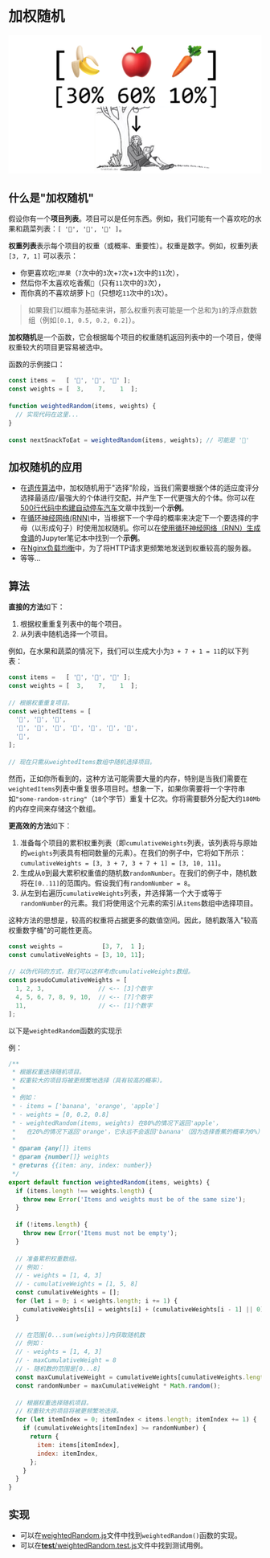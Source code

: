 # 加权随机

![Weighted Random](images/cover.png)

## 什么是"加权随机"

假设你有一个**项目列表**。项目可以是任何东西。例如，我们可能有一个喜欢吃的水果和蔬菜列表：`[ '🍌', '🍎', '🥕' ]`。

**权重列表**表示每个项目的权重（或概率、重要性）。权重是数字。例如，权重列表 `[3, 7, 1]` 可以表示：

- 你更喜欢吃`🍎苹果`（`7`次中的`3`次+`7`次+`1`次中的`11`次），
- 然后你不太喜欢吃香蕉`🍌`（只有`11`次中的`3`次），
- 而你真的不喜欢胡萝卜`🥕`（只想吃`11`次中的`1`次）。

> 如果我们以概率为基础来讲，那么权重列表可能是一个总和为`1`的浮点数数组（例如`[0.1, 0.5, 0.2, 0.2]`）。

**加权随机**是一个函数，它会根据每个项目的权重随机返回列表中的一个项目，使得权重较大的项目更容易被选中。

函数的示例接口：

```javascript
const items =   [ '🍌', '🍎', '🥕' ];
const weights = [  3,    7,    1  ];

function weightedRandom(items, weights) {
  // 实现代码在这里...
}

const nextSnackToEat = weightedRandom(items, weights); // 可能是 '🍎'
```

## 加权随机的应用

- 在[遗传算法](https://en.wikipedia.org/wiki/Genetic_algorithm)中，加权随机用于"选择"阶段，当我们需要根据个体的适应度评分选择最适应/最强大的个体进行交配，并产生下一代更强大的个体。你可以在[500行代码中构建自动停车汽车](https://trekhleb.dev/blog/2021/self-parking-car-evolution/)文章中找到一个**示例**。
- 在[循环神经网络(RNN)](https://en.wikipedia.org/wiki/Recurrent_neural_network)中，当根据下一个字母的概率来决定下一个要选择的字母（以形成句子）时使用加权随机。你可以在[使用循环神经网络（RNN）生成食谱](https://nbviewer.org/github/trekhleb/machine-learning-experiments/blob/master/experiments/recipe_generation_rnn/recipe_generation_rnn.ipynb)的Jupyter笔记本中找到一个**示例**。
- 在[Nginx负载均衡](https://docs.nginx.com/nginx/admin-guide/load-balancer/http-load-balancer/)中，为了将HTTP请求更频繁地发送到权重较高的服务器。
- 等等...

## 算法

**直接的方法**如下：

1. 根据权重重复列表中的每个项目。
2. 从列表中随机选择一个项目。

例如，在水果和蔬菜的情况下，我们可以生成大小为`3 + 7 + 1 = 11`的以下列表：

```javascript
const items =   [ '🍌', '🍎', '🥕' ];
const weights = [  3,    7,    1  ];

// 根据权重重复项目。
const weightedItems = [
  '🍌', '🍌', '🍌',
  '🍎', '🍎', '🍎', '🍎', '🍎', '🍎', '🍎',
  '🥕',
];

// 现在只需从weightedItems数组中随机选择项目。
```

然而，正如你所看到的，这种方法可能需要大量的内存，特别是当我们需要在`weightedItems`列表中重复很多项目时。想象一下，如果你需要将一个字符串如`"some-random-string"`（`18`个字节）重复十亿次。你将需要额外分配大约`180Mb`的内存空间来存储这个数组。

**更高效的方法**如下：

1. 准备每个项目的累积权重列表（即`cumulativeWeights`列表，该列表将与原始的`weights`列表具有相同数量的元素）。在我们的例子中，它将如下所示：`cumulativeWeights = [3, 3 + 7, 3 + 7 + 1] = [3, 10, 11]`。
2. 生成从`0`到最大累积权重值的随机数`randomNumber`。在我们的例子中，随机数将在`[0..11]`的范围内。假设我们有`randomNumber = 8`。
3. 从左到右遍历`cumulativeWeights`列表，并选择第一个大于或等于`randomNumber`的元素。我们将使用这个元素的索引从`items`数组中选择项目。

这种方法的思想是，较高的权重将占据更多的数值空间。因此，随机数落入"较高权重数字桶"的可能性更高。

```javascript
const weights =           [3, 7,  1 ];
const cumulativeWeights = [3, 10, 11];

// 以伪代码的方式，我们可以这样考虑cumulativeWeights数组。
const pseudoCumulativeWeights = [
  1, 2, 3,               // <-- [3]个数字
  4, 5, 6, 7, 8, 9, 10,  // <-- [7]个数字
  11,                    // <-- [1]个数字
];
```

以下是`weightedRandom`函数的实现示

例：

```javascript
/**
 * 根据权重选择随机项目。
 * 权重较大的项目将被更频繁地选择（具有较高的概率）。
 *
 * 例如：
 * - items = ['banana', 'orange', 'apple']
 * - weights = [0, 0.2, 0.8]
 * - weightedRandom(items, weights) 在80%的情况下返回'apple'，
 *   在20%的情况下返回'orange'，它永远不会返回'banana'（因为选择香蕉的概率为0%）
 *
 * @param {any[]} items
 * @param {number[]} weights
 * @returns {{item: any, index: number}}
 */
export default function weightedRandom(items, weights) {
  if (items.length !== weights.length) {
    throw new Error('Items and weights must be of the same size');
  }

  if (!items.length) {
    throw new Error('Items must not be empty');
  }

  // 准备累积权重数组。
  // 例如：
  // - weights = [1, 4, 3]
  // - cumulativeWeights = [1, 5, 8]
  const cumulativeWeights = [];
  for (let i = 0; i < weights.length; i += 1) {
    cumulativeWeights[i] = weights[i] + (cumulativeWeights[i - 1] || 0);
  }

  // 在范围[0...sum(weights)]内获取随机数
  // 例如：
  // - weights = [1, 4, 3]
  // - maxCumulativeWeight = 8
  // - 随机数的范围是[0...8]
  const maxCumulativeWeight = cumulativeWeights[cumulativeWeights.length - 1];
  const randomNumber = maxCumulativeWeight * Math.random();

  // 根据权重选择随机项目。
  // 权重较大的项目将被更频繁地选择。
  for (let itemIndex = 0; itemIndex < items.length; itemIndex += 1) {
    if (cumulativeWeights[itemIndex] >= randomNumber) {
      return {
        item: items[itemIndex],
        index: itemIndex,
      };
    }
  }
}
```

## 实现

- 可以在[weightedRandom.js](weightedRandom.js)文件中找到`weightedRandom()`函数的实现。
- 可以在[__test__/weightedRandom.test.js](__test__/weightedRandom.test.js)文件中找到测试用例。
